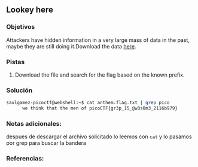 ## Lookey here

### Objetivos 
Attackers have hidden information in a very large mass of data in the past, maybe they are still doing it.Download the data [here](https://artifacts.picoctf.net/c/126/anthem.flag.txt).

### Pistas
1. Download the file and search for the flag based on the known prefix.

### Solución 

``` bash
saulgamez-picoctf@webshell:~$ cat anthem.flag.txt | grep pico
      we think that the men of picoCTF{gr3p_15_@w3s0m3_2116b979}
```

### Notas adicionales:
despues de descargar el archivo solicitado lo leemos con `cat` y lo pasamos por grep para buscar la bandera

### Referencias:
